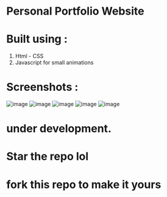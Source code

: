 # Personal Portfolio Website
###
# Built using :
1. Html - CSS
2. Javascript for small animations

# Screenshots :
![image](https://github.com/user-attachments/assets/eeb88559-58ef-4790-aa0f-0cd1816509e7)
![image](https://github.com/user-attachments/assets/01b6efce-6951-43ff-8d51-df67198f0442)
![image](https://github.com/user-attachments/assets/986b1c86-f49f-4510-badb-b041c473f44e)
![image](https://github.com/user-attachments/assets/29dbd128-47d8-432a-b01e-d816e3017dc2)
![image](https://github.com/user-attachments/assets/c0ff738a-44e4-46db-837e-6aba55d5592e)






# under development.

# Star the repo lol
# fork this repo to make it yours 
